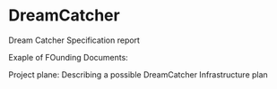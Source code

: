 # DreamCatcher
Dream Catcher Specification report 

Exaple of FOunding Documents: 

Project plane: Describing a possible DreamCatcher Infrastructure plan

